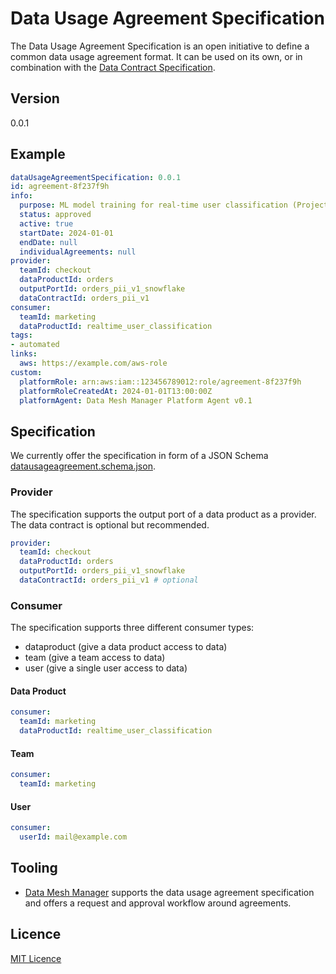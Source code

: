 # Data Usage Agreement Specification

The Data Usage Agreement Specification is an open initiative to define a common data usage agreement format. It can be used on its own, or in combination with the [Data Contract Specification](datacontract.com).

## Version

0.0.1

## Example

```yaml
dataUsageAgreementSpecification: 0.0.1
id: agreement-8f237f9h
info:
  purpose: ML model training for real-time user classification (Project RTUSR-3)
  status: approved
  active: true
  startDate: 2024-01-01
  endDate: null
  individualAgreements: null
provider:
  teamId: checkout
  dataProductId: orders
  outputPortId: orders_pii_v1_snowflake
  dataContractId: orders_pii_v1
consumer:
  teamId: marketing
  dataProductId: realtime_user_classification
tags:
- automated
links:
  aws: https://example.com/aws-role
custom:
  platformRole: arn:aws:iam::123456789012:role/agreement-8f237f9h
  platformRoleCreatedAt: 2024-01-01T13:00:00Z
  platformAgent: Data Mesh Manager Platform Agent v0.1
```

## Specification

We currently offer the specification in form of a JSON Schema [datausageagreement.schema.json](datausageagreement.schema.json).

### Provider

The specification supports the output port of a data product as a provider. The data contract is optional but recommended.

```yaml
provider:
  teamId: checkout
  dataProductId: orders
  outputPortId: orders_pii_v1_snowflake
  dataContractId: orders_pii_v1 # optional
```

### Consumer

The specification supports three different consumer types:

- dataproduct (give a data product access to data)
- team (give a team access to data)
- user (give a single user access to data)

#### Data Product

```yaml
consumer:
  teamId: marketing
  dataProductId: realtime_user_classification
```

#### Team

```yaml
consumer:
  teamId: marketing
```

#### User

```yaml
consumer:
  userId: mail@example.com
```

## Tooling

- [Data Mesh Manager](https://datamesh-manager.com) supports the data usage agreement specification and offers a request and approval workflow around agreements.

## Licence

[MIT Licence](LICENSE)

